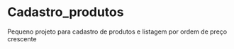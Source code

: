 # Cadastro_produtos
Pequeno projeto para cadastro de produtos e listagem por ordem de preço crescente
